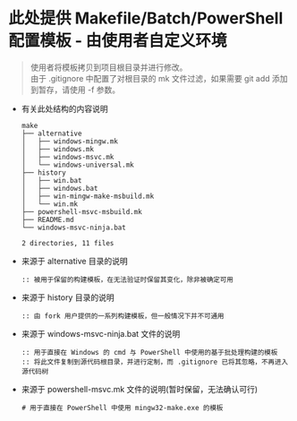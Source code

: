 # 此处提供 Makefile/Batch/PowerShell 配置模板 - 由使用者自定义环境

> 使用者将模板拷贝到项目根目录并进行修改。\
> 由于 .gitignore 中配置了对根目录的 mk 文件过滤，如果需要 git add 添加到暂存，请使用 -f 参数。

- 有关此处结构的内容说明
    ```
    make
    ├── alternative
    │   ├── windows-mingw.mk
    │   ├── windows.mk
    │   ├── windows-msvc.mk
    │   └── windows-universal.mk
    ├── history
    │   ├── win.bat
    │   ├── windows.bat
    │   ├── win-mingw-make-msbuild.mk
    │   └── win.mk
    ├── powershell-msvc-msbuild.mk
    ├── README.md
    └── windows-msvc-ninja.bat

    2 directories, 11 files
    ```

- 来源于 alternative 目录的说明

    ```batch
    :: 被用于保留的构建模板，在无法验证时保留其变化，除非被确定可用
    ```

- 来源于 history 目录的说明

    ```batch
    :: 由 fork 用户提供的一系列构建模板，但一般情况下并不可通用
    ```

- 来源于 windows-msvc-ninja.bat 文件的说明

    ```batch
    :: 用于直接在 Windows 的 cmd 与 PowerShell 中使用的基于批处理构建的模板
    :: 将此文件复制到源代码根目录，并进行定制，而 .gitignore 已将其忽略，不再进入源代码树
    ```

- 来源于 powershell-msvc.mk 文件的说明(暂时保留，无法确认可行)
    
    ```shell
    # 用于直接在 PowerShell 中使用 mingw32-make.exe 的模板
    ```
